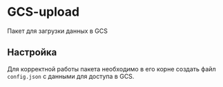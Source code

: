 # GCS-upload

Пакет для загрузки данных в GCS

## Настройка

Для корректной работы пакета необходимо в его корне создать файл `config.json` с данными для доступа в GCS.
